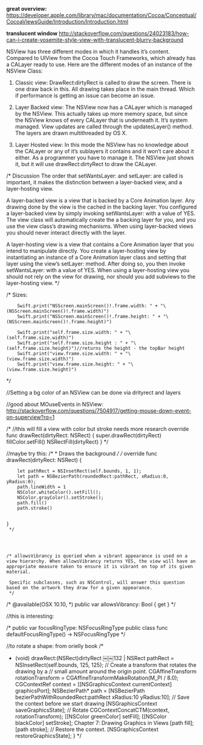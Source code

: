 **great overview:**   https://developer.apple.com/library/mac/documentation/Cocoa/Conceptual/CocoaViewsGuide/Introduction/Introduction.html

**translucent window**   http://stackoverflow.com/questions/24023183/how-can-i-create-yosemite-style-view-with-translucent-blurry-background




NSView has three different modes in which it handles it’s content. Compared to UIView from the Cocoa Touch Frameworks, which already has a CALayer ready to use.
Here are the different modes of an instance of the NSView Class:

1. Classic view: DrawRect:dirtyRect is called to draw the screen. There is one draw back in this. All drawing takes place in the main thread. Which if performance is getting an issue can become an issue.

2. Layer Backed view: The NSView now has a CALayer which is managed by the NSView. This actually takes up more memory space, but since the NSView knows of every CALayer that is underneath it. It’s system managed. View updates are called through the updatesLayer() method. The layers are drawn multithreaded by OS X.

3. Layer Hosted view: In this mode the NSView has no knowledge about the CALayer or any of it’s sublayers it contains and it won’t care about it either. As a programmer you have to manage it. The NSView just shows it, but it will use drawRect:dirtyRect to draw the CALayer.


/*
Discussion The order that  setWantsLayer: and setLayer: are called is important, it makes the distinction between a layer-backed view, and a layer-hosting view.

A layer-backed view is a view that is backed by a Core Animation layer. Any drawing done by the view is the cached in the backing layer. You configured a layer-backed view by simply invoking  setWantsLayer: with a value of YES. The view class will automatically create the a backing layer for you, and you use the view class’s drawing mechanisms. When using layer-backed views you should never interact directly with the layer.

A layer-hosting view is a view that contains a Core Animation layer that you intend to manipulate directly. You create a layer-hosting view by instantiating an instance of a Core Animation layer class and setting that layer using the view’s setLayer: method. After doing so, you then invoke setWantsLayer: with a value of YES. When using a layer-hosting view you should not rely on the view for drawing, nor should you add subviews to the layer-hosting view.
*/

/*
Sizes:
 
        Swift.print("NSScreen.mainScreen()!.frame.width: " + "\(NSScreen.mainScreen()!.frame.width)")
        Swift.print("NSScreen.mainScreen()!.frame.height: " + "\(NSScreen.mainScreen()!.frame.height)")
        
        Swift.print("self.frame.size.width: " + "\(self.frame.size.width)")
        Swift.print("self.frame.size.height : " + "\(self.frame.size.height)")//returns the height - the topBar height
        Swift.print("view.frame.size.width: " + "\(view.frame.size.width)")
        Swift.print("view.frame.size.height: " + "\(view.frame.size.height)")

*/

//Setting a bg color of an NSView can be done via drityrect and layers


//good about MOuseEvents in NSView: http://stackoverflow.com/questions/7504917/getting-mouse-down-event-on-superview?rq=1

/*
//this will fill a view with color but stroke needs more research
override func drawRect(dirtyRect: NSRect) {
        super.drawRect(dirtyRect)
        fillColor.setFill()
         NSRectFill(dirtyRect)
}
*/

//maybe try this:
 /*
    * Draws the background
    */
     /*
    override func drawRect(dirtyRect: NSRect) {
       
        let pathRect = NSInsetRect(self.bounds, 1, 1);
        let path = NSBezierPath(roundedRect:pathRect, xRadius:0, yRadius:0);
        path.lineWidth = 1
        NSColor.whiteColor().setFill();
        NSColor.grayColor().setStroke();
        path.fill()
        path.stroke()
       
        
    }
     */
     
     
     
       
    /* allowsVibrancy is queried when a vibrant appearance is used on a view hierarchy. When allowsVibrancy returns YES, the view will have an appropriate measure taken to ensure it is vibrant on top of its given material.
     
     Specific subclasses, such as NSControl, will answer this question based on the artwork they draw for a given appearance.
     */
   /*
 @available(OSX 10.10, *)
    public var allowsVibrancy: Bool { get }
*/



//this is interesting:

/*
public var focusRingType: NSFocusRingType
    public class func defaultFocusRingType() -> NSFocusRingType
*/



//to rotate a shape: from orielly book
/*
- (void) drawRect:(NSRect)dirtyRect
￼￼132 |
 NSRect pathRect = NSInsetRect(self.bounds, 125, 125);
// Create a transform that rotates the drawing by a // small amount around the origin point. CGAffineTransform rotationTransform =
     CGAffineTransformMakeRotation(M_PI / 8.0);
 CGContextRef context = [[NSGraphicsContext currentContext] graphicsPort];
 NSBezierPath* path = [NSBezierPath bezierPathWithRoundedRect:pathRect
         xRadius:10 yRadius:10];
 // Save the context before we start drawing
[NSGraphicsContext saveGraphicsState]; // Rotate
 CGContextConcatCTM(context, rotationTransform);
 [[NSColor greenColor] setFill];
[[NSColor blackColor] setStroke]; Chapter 7: Drawing Graphics in Views
[path fill];
        [path stroke];
        // Restore the context.
        [NSGraphicsContext restoreGraphicsState];
    }
*/